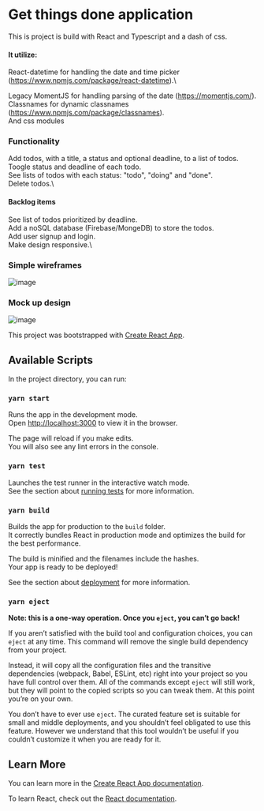 # Get things done application
This is project is build with React and Typescript and a dash of css.

#### It utilize:
React-datetime for handling the date and time picker (https://www.npmjs.com/package/react-datetime).\

Legacy MomentJS for handling parsing of the date (https://momentjs.com/).\
Classnames for dynamic classnames (https://www.npmjs.com/package/classnames).\
And css modules

### Functionality
Add todos, with a title, a status and optional deadline, to a list of todos.\
Toogle status and deadline of each todo.\
See lists of todos with each status: "todo", "doing" and "done".\
Delete todos.\

#### Backlog items
See list of todos prioritized by deadline.\
Add a noSQL database (Firebase/MongeDB) to store the todos.\
Add user signup and login.\
Make design responsive.\
 

### Simple wireframes
![image](https://user-images.githubusercontent.com/57637214/130366126-a765e70b-71d0-4e5e-aac1-b775435f5b94.png)


### Mock up design

![image](https://user-images.githubusercontent.com/57637214/131152242-061bafc9-76ca-440e-b33b-27ec1655f66d.png)


This project was bootstrapped with [Create React App](https://github.com/facebook/create-react-app).

## Available Scripts

In the project directory, you can run:

### `yarn start`

Runs the app in the development mode.\
Open [http://localhost:3000](http://localhost:3000) to view it in the browser.

The page will reload if you make edits.\
You will also see any lint errors in the console.

### `yarn test`

Launches the test runner in the interactive watch mode.\
See the section about [running tests](https://facebook.github.io/create-react-app/docs/running-tests) for more information.

### `yarn build`

Builds the app for production to the `build` folder.\
It correctly bundles React in production mode and optimizes the build for the best performance.

The build is minified and the filenames include the hashes.\
Your app is ready to be deployed!

See the section about [deployment](https://facebook.github.io/create-react-app/docs/deployment) for more information.

### `yarn eject`

**Note: this is a one-way operation. Once you `eject`, you can’t go back!**

If you aren’t satisfied with the build tool and configuration choices, you can `eject` at any time. This command will remove the single build dependency from your project.

Instead, it will copy all the configuration files and the transitive dependencies (webpack, Babel, ESLint, etc) right into your project so you have full control over them. All of the commands except `eject` will still work, but they will point to the copied scripts so you can tweak them. At this point you’re on your own.

You don’t have to ever use `eject`. The curated feature set is suitable for small and middle deployments, and you shouldn’t feel obligated to use this feature. However we understand that this tool wouldn’t be useful if you couldn’t customize it when you are ready for it.

## Learn More

You can learn more in the [Create React App documentation](https://facebook.github.io/create-react-app/docs/getting-started).

To learn React, check out the [React documentation](https://reactjs.org/).
